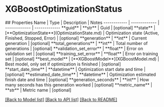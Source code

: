 # XGBoostOptimizationStatus

<inheritdoc />
## Properties
Name | Type | Description | Notes
------------ | ------------- | ------------- | -------------
**guid** | **str** | Guid | [optional] 
**state** | [**OptimizationState**](OptimizationState.md) | Optimization state (Active, Finished, Stopped, Error) | [optional] 
**generation** | **int** | Current generation | [optional] 
**total_generations** | **int** | Total number of generations | [optional] 
**validation_set_error** | **float** | Error on validation set | [optional] 
**training_set_error** | **float** | Error on training set | [optional] 
**best_model** | [**XGBoostModel**](XGBoostModel.md) | Best model, only set if optimization is finished | [optional] 
**start_date_time** | **datetime** | Optimization start date and time | [optional] 
**estimated_date_time** | **datetime** | Optimization estimated finish date and time | [optional] 
**generation_seconds** | **int** | How many seconds has this generation worked | [optional] 
**metric_name** | **str** | Metric name | [optional] 

[[Back to Model list]](../README.md#documentation-for-models) [[Back to API list]](../README.md#documentation-for-api-endpoints) [[Back to README]](../README.md)


